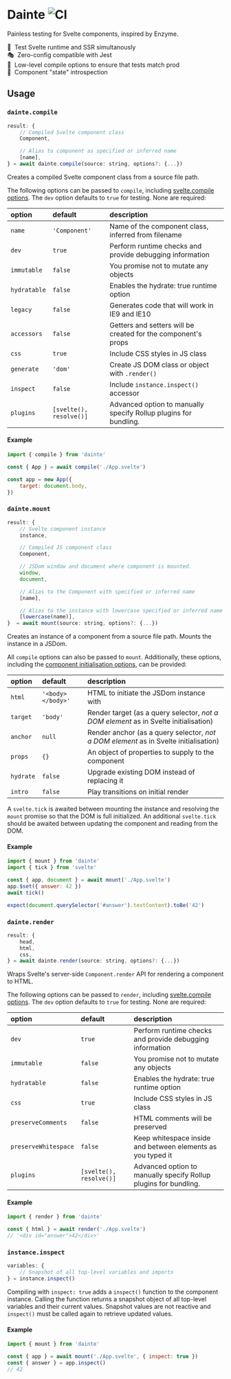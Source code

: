 # Dainte ![CI](https://github.com/nathancahill/dainte/workflows/CI/badge.svg)

Painless testing for Svelte components, inspired by Enzyme.

🥂 &nbsp;Test Svelte runtime and SSR simultanously<br/>
🎭 &nbsp;Zero-config compatible with Jest<br/>
🤖 &nbsp;Low-level compile options to ensure that tests match prod<br/>
🔎 &nbsp;Component "state" introspection<br/>

## Usage

### `dainte.compile`

```js
result: {
    // Compiled Svelte component class
    Component,

    // Alias to component as specified or inferred name
    [name],
} = await dainte.compile(source: string, options?: {...})
```

Creates a compiled Svelte component class from a source file path.

The following options can be passed to `compile`, including [svelte.compile options](https://svelte.dev/docs#svelte_compile).
The `dev` option defaults to `true` for testing. None are required:

| option       | default                 | description                                                      |
|:-------------|:------------------------|:-----------------------------------------------------------------|
| `name`       | `'Component'`           | Name of the component class, inferred from filename              |
| `dev`        | `true`                  | Perform runtime checks and provide debugging information         |
| `immutable`  | `false`                 | You promise not to mutate any objects                            |
| `hydratable` | `false`                 | Enables the hydrate: true runtime option                         |
| `legacy`     | `false`                 | Generates code that will work in IE9 and IE10                    |
| `accessors`  | `false`                 | Getters and setters will be created for the component's props    |
| `css`        | `true`                  | Include CSS styles in JS class                                   |
| `generate`   | `'dom'`                 | Create JS DOM class or object with `.render()`                   |
| `inspect`    | `false`                 | Include `instance.inspect()` accessor                            |
| `plugins`    | `[svelte(), resolve()]` | Advanced option to manually specify Rollup plugins for bundling. |

#### Example

```js
import { compile } from 'dainte'

const { App } = await compile('./App.svelte')

const app = new App({
    target: document.body,
})
```

### `dainte.mount`

```js
result: {
    // Svelte component instance
    instance,

    // Compiled JS component class
    Component,

    // JSDom window and document where component is mounted.
    window,
    document,

    // Alias to the Component with specified or inferred name
    [name],

    // Alias to the instance with lowercase specified or inferred name
    [lowercase(name)],
}  = await mount(source: string, options?: {...})
```

Creates an instance of a component from a source file path. Mounts the instance
in a JSDom.

All `compile` options can also be passed to `mount`. Additionally, these options, including the [component initialisation options](https://svelte.dev/docs#Creating_a_component), can be provided:

| option       | default                 | description                                                      |
|:-------------|:------------------------|:-----------------------------------------------------------------|
| `html`       | `'<body></body>'`       | HTML to initiate the JSDom instance with                         |
| `target`     | `'body'`                | Render target (as a query selector, *not a DOM element* as in Svelte initialisation) |
| `anchor`     | `null`                  | Render anchor (as a query selector, *not a DOM element* as in Svelte initialisation) |
| `props`      | `{}`                    | An object of properties to supply to the component               |
| `hydrate`    | `false`                 | Upgrade existing DOM instead of replacing it                     |
| `intro`      | `false`                 | Play transitions on initial render                               |

A `svelte.tick` is awaited between mounting the instance and resolving the `mount` promise so
that the DOM is full initialized. An additional `svelte.tick` should be awaited
between updating the component and reading from the DOM.

#### Example

```js
import { mount } from 'dainte'
import { tick } from 'svelte'

const { app, document } = await mount('./App.svelte')
app.$set({ answer: 42 })
await tick()

expect(document.querySelector('#answer').textContent).toBe('42')
```

### `dainte.render`

```js
result: {
    head,
    html,
    css,
} = await dainte.render(source: string, options?: {...})
```

Wraps Svelte's server-side `Component.render` API for rendering a component
to HTML.

The following options can be passed to `render`, including [svelte.compile options](https://svelte.dev/docs#svelte_compile).
The `dev` option defaults to `true` for testing. None are required:

| option       | default                 | description                                                      |
|:-------------|:------------------------|:-----------------------------------------------------------------|
| `dev`        | `true`                  | Perform runtime checks and provide debugging information         |
| `immutable`  | `false`                 | You promise not to mutate any objects                            |
| `hydratable` | `false`                 | Enables the hydrate: true runtime option                         |
| `css`        | `true`                  | Include CSS styles in JS class                                   |
| `preserveComments` | `false`           | HTML comments will be preserved                                  |
| `preserveWhitespace` | `false`         | Keep whitespace inside and between elements as you typed it      |
| `plugins`    | `[svelte(), resolve()]` | Advanced option to manually specify Rollup plugins for bundling. |

#### Example

```js
import { render } from 'dainte'

const { html } = await render('./App.svelte')
// '<div id="answer">42</div>'
```

### `instance.inspect`

```js
variables: {
    // Snapshot of all top-level variables and imports
} = instance.inspect()
```

Compiling with `inspect: true` adds a `inspect()` function to the component instance.
Calling the function returns a snapshot object of all top-level variables and their
current values. Snapshot values are not reactive and `inspect()` must be called
again to retrieve updated values.

#### Example

```js
import { mount } from 'dainte'

const { app } = await mount('./App.svelte', { inspect: true })
const { answer } = app.inspect()
// 42
```
